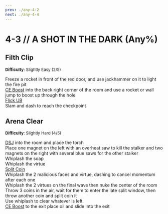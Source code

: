 ```yaml
---
prev: ./any-4-2
next: ./any-4-4
---
```


# 4-3 // A SHOT IN THE DARK (Any%)

## Filth Clip
<font size="2">
    <b>Difficulty</b>: Slightly Easy (2/5)
</font>

Freeze a rocket in front of the red door, and use jackhammer on it to light the fire pit <br/>
[CE Boost](/speedrun-tech.md#ce-boost-core-eject-boost) into the back right corner of the room and use a rocket or wall jump to boost up through the hole <br/>
[Flick UB](/speedrun-tech.md#flick-ub) <br/>
Slam and dash to reach the checkpoint <br/>


## Arena Clear
<font size="2">
    <b>Difficulty</b>: Slightly Hard (4/5)
</font>

[DSJ](/speedrun-tech.md#dsj-dash-slide-jump) into the room and place the torch <br/>
Place one magnet on the left with an overheat saw to kill the stalker and two magnets on the right with several blue saws for the other stalker <br/>
Whiplash the soap <br/>
Whiplash the virtue <br/>
[Split Coin](/speedrun-tech.md#split-coins) <br/>
Whiplash the 2 malicious faces and virtue, dashing to cancel momentum after each one <br/>
Whiplash the 2 virtues on the final wave then nuke the center of the room <br/>
Throw 3 coins in the air, wait for them to enter the late split window, then throw another coin and split coin it <br/>
Use whiplash to clear whatever is left <br/>
[CE Boost](/speedrun-tech.md#ce-boost-core-eject-boost) to the exit place oil and slide into the exit <br/>
